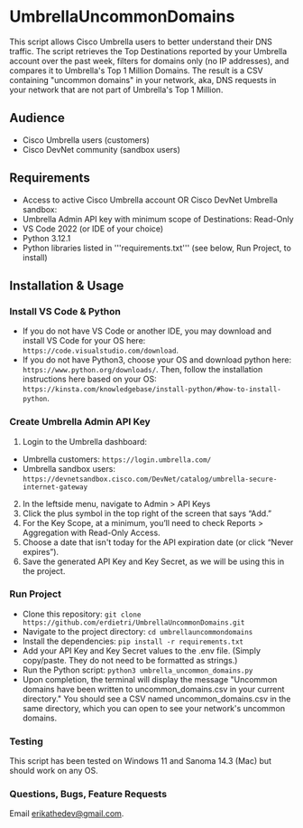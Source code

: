 # UmbrellaUncommonDomains
This script allows Cisco Umbrella users to better understand their DNS traffic. The script retrieves the Top Destinations reported by your Umbrella account over the past week, filters for domains only (no IP addresses), and compares it to Umbrella's Top 1 Million Domains. The result is a CSV containing "uncommon domains" in your network, aka, DNS requests in your network that are not part of Umbrella's Top 1 Million. 

## Audience
* Cisco Umbrella users (customers)
* Cisco DevNet community (sandbox users)

## Requirements
* Access to active Cisco Umbrella account OR Cisco DevNet Umbrella sandbox:
* Umbrella Admin API key with minimum scope of Destinations: Read-Only
* VS Code 2022 (or IDE of your choice)
* Python 3.12.1
* Python libraries listed in '''requirements.txt''' (see below, Run Project, to install)

## Installation & Usage
### Install VS Code & Python
* If you do not have VS Code or another IDE, you may download and install VS Code for your OS here: ```https://code.visualstudio.com/download```.
* If you do not have Python3, choose your OS and download python here: ```https://www.python.org/downloads/```. Then, follow the installation instructions here based on your OS: ```https://kinsta.com/knowledgebase/install-python/#how-to-install-python```.

### Create Umbrella Admin API Key
1. Login to the Umbrella dashboard:
 * Umbrella customers: ```https://login.umbrella.com/```
 * Umbrella sandbox users: ```https://devnetsandbox.cisco.com/DevNet/catalog/umbrella-secure-internet-gateway```
2. In the leftside menu, navigate to Admin > API Keys
3. Click the plus symbol in the top right of the screen that says “Add.”
4. For the Key Scope, at a minimum, you’ll need to check Reports > Aggregation with Read-Only Access.
5. Choose a date that isn't today for the API expiration date (or click “Never expires”).
6. Save the generated API Key and Key Secret, as we will be using this in the project.
    
### Run Project
* Clone this repository:
```git clone https://github.com/erdietri/UmbrellaUncommonDomains.git```
* Navigate to the project directory:
```cd umbrellauncommondomains```
* Install the dependencies:
```pip install -r requirements.txt```
* Add your API Key and Key Secret values to the .env file. (Simply copy/paste. They do not need to be formatted as strings.)
* Run the Python script:
```python3 umbrella_uncommon_domains.py```
* Upon completion, the terminal will display the message "Uncommon domains have been written to uncommon_domains.csv in your current directory." You should see a CSV named uncommon_domains.csv in the same directory, which you can open to see your network's uncommon domains.

### Testing
This script has been tested on Windows 11 and Sanoma 14.3 (Mac) but should work on any OS.

### Questions, Bugs, Feature Requests
Email erikathedev@gmail.com.

